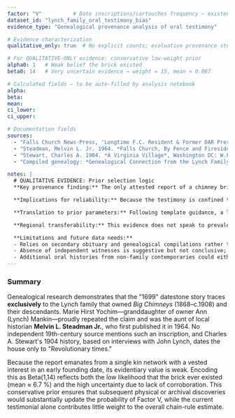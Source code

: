 ```yaml
---
factor: "V"          # Date inscriptions/cartouches frequency – existence of the claimed "1699" brick
dataset_id: "lynch_family_oral_testimony_bias"
evidence_type: "Genealogical provenance analysis of oral testimony"

# Evidence characterization
qualitative_only: true  # No explicit counts; evaluative provenance study

# For QUALITATIVE-ONLY evidence: conservative low-weight prior
alpha0: 1   # Weak belief the brick existed
beta0: 14   # Very uncertain evidence → weight = 15, mean ≈ 0.067

# Calculated fields – to be auto-filled by analysis notebook
alpha:
beta:
mean:
ci_lower:
ci_upper:

# Documentation fields
sources:
  - "Falls Church News-Press, 'Longtime F.C. Resident & Former DAR President Marie Yochim Dies at Age 92', 26 Apr 2012, confirms oral tradition & Steadman relationship."
  - "Steadman, Melvin L. Jr. 1964. *Falls Church, By Fence and Fireside*, Falls Church Public Library, Introduction pp. iii-x (first print source of the '1699' brick story)."
  - "Stewart, Charles A. 1904. *A Virginia Village*, Washington DC: W.F. Roberts, p. 21 (earlier history that does **not** mention any 1699 brick despite interviewing Lynch family members)."
  - "Compiled genealogy: *Genealogical Connection from the Lynch Family to Melvin L. Steadman Jr.* (research memo, 2025) – establishes unbroken family line transmitting the story."

notes: |
  # QUALITATIVE EVIDENCE: Prior selection logic
  **Key provenance finding:** The only attested report of a chimney brick inscribed "1699" derives from the Lynch family (owners 1868–c.1908), transmitted orally through the Mankin and Hirst lines to Marie Hirst Yochim, and first fixed in print by her nephew, historian Melvin L. Steadman Jr. in 1964.

  **Implications for reliability:** Because the testimony is confined to a single kin group with a clear incentive to highlight an early founding date, it lacks independent corroboration and may be subject to memory distortion or embellishment. No third-party 19th- or early-20th-century observer records seeing the purported brick, and an earlier chronicler (Stewart 1904) expressly dating the house to the Revolutionary era did not mention it.

  **Translation to prior parameters:** Following template guidance, a lone, biased oral report warrants a *low* mean probability and *low weight*. Beta(1,14) gives a mean ≈ 0.067 and a wide 95 % CI (~0.001–0.30), allowing future archaeological data to dominate while still acknowledging a non-zero chance the brick existed.

  **Regional transferability:** This evidence does not speak to prevalence of date inscriptions broadly, only to the credibility of this *particular* reported inscription. Therefore it applies exclusively to Factor V in the Falls Church model and carries no weight for other regions.

  **Limitations and future data needs:**
  - Relies on secondary obituary and genealogical compilations rather than primary diaries or demolition records.
  - Absence of independent witnesses is suggestive but not conclusive; discovery of demolition photographs or salvage records could revise this assessment.
  - Additional oral histories from non-family contemporaries could either corroborate or further weaken the claim.
---
```

### Summary

Genealogical research demonstrates that the "1699" datestone story traces **exclusively** to the Lynch family that owned *Big Chimneys* (1868–c.1908) and their descendants. Marie Hirst Yochim—granddaughter of owner Ann (Lynch) Mankin—proudly repeated the claim and was the aunt of local historian **Melvin L. Steadman Jr.**, who first published it in 1964. No independent 19th-century source mentions such an inscription, and Charles A. Stewart's 1904 history, based on interviews with John Lynch, dates the house only to "Revolutionary times."

Because the report emanates from a single kin network with a vested interest in an early founding date, its evidentiary value is weak. Encoding this as Beta(1,14) reflects both the low likelihood that the brick ever existed (mean ≈ 6.7 %) and the high uncertainty due to lack of corroboration. This conservative prior ensures that subsequent physical or archival discoveries would substantially update the probability of Factor V, while the current testimonial alone contributes little weight to the overall chain-rule estimate. 